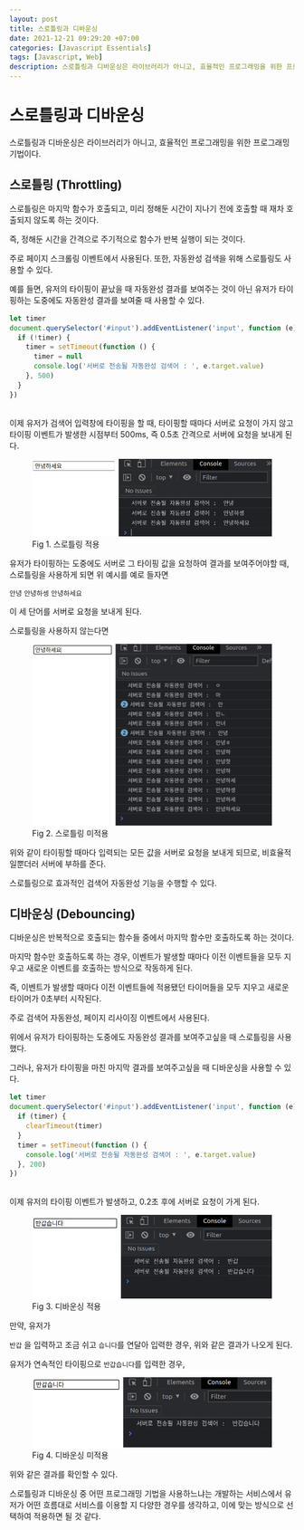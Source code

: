 ```yaml
---
layout: post
title: 스로틀링과 디바운싱
date: 2021-12-21 09:29:20 +07:00
categories: [Javascript Essentials]
tags: [Javascript, Web]
description: 스로틀링과 디바운싱은 라이브러리가 아니고, 효율적인 프로그래밍을 위한 프로그래밍 기법이다.
---
```


# 스로틀링과 디바운싱

스로틀링과 디바운싱은 라이브러리가 아니고, 효율적인 프로그래밍을 위한 프로그래밍 기법이다.

## 스로틀링 (Throttling)

스로틀링은 마지막 함수가 호출되고, 미리 정해둔 시간이 지나기 전에 호출할 때 재차 호출되지 않도록 하는 것이다.

즉, 정해둔 시간을 간격으로 주기적으로 함수가 반복 실행이 되는 것이다.

주로 페이지 스크롤링 이벤트에서 사용된다.
또한, 자동완성 검색을 위해 스로틀링도 사용할 수 있다.

예를 들면, 유저의 타이핑이 끝났을 때 자동완성 결과를 보여주는 것이 아닌 유저가 타이핑하는 도중에도 자동완성 결과를 보여줄 때 사용할 수 있다.

```js
let timer
document.querySelector('#input').addEventListener('input', function (e) {
  if (!timer) {
    timer = setTimeout(function () {
      timer = null
      console.log('서버로 전송될 자동완성 검색어 : ', e.target.value)
    }, 500)
  }
})
```

<br>
이제 유저가 검색어 입력창에 타이핑을 할 때, 타이핑할 때마다 서버로 요청이 가지 않고 타이핑 이벤트가 발생한 시점부터 500ms, 즉 0.5초 간격으로 서버에 요청을 보내게 된다.

<figure>
<img src="./../../images/js-throttle1.png" alt="js-throttle1">
<figcaption>Fig 1. 스로틀링 적용</figcaption>
</figure>

유저가 타이핑하는 도중에도 서버로 그 타이핑 값을 요청하여 결과를 보여주어야할 때, 스로틀링을 사용하게 되면 위 예시를 예로 들자면

`안녕`
`안녕하셍`
`안녕하세요`

이 세 단어를 서버로 요청을 보내게 된다.

스로틀링을 사용하지 않는다면

<figure>
<img src="./../../images/js-throttle2.png" alt="js-throttle2">
<figcaption>Fig 2. 스로틀링 미적용</figcaption>
</figure>

위와 같이 타이핑할 때마다 입력되는 모든 값을 서버로 요청을 보내게 되므로, 비효율적일뿐더러 서버에 부하를 준다.

스로틀링으로 효과적인 검색어 자동완성 기능을 수행할 수 있다.

## 디바운싱 (Debouncing)

디바운싱은 반복적으로 호출되는 함수들 중에서 마지막 함수만 호출하도록 하는 것이다.

마지막 함수만 호출하도록 하는 경우, 이벤트가 발생할 때마다 이전 이벤트들을 모두 지우고 새로운 이벤트를 호출하는 방식으로 작동하게 된다.

즉, 이벤트가 발생할 때마다 이전 이벤트들에 적용됐던 타이머들을 모두 지우고 새로운 타이머가 0초부터 시작된다.

주로 검색어 자동완성, 페이지 리사이징 이벤트에서 사용된다.

위에서 유저가 타이핑하는 도중에도 자동완성 결과를 보여주고싶을 때 스로틀링을 사용했다.

그러나, 유저가 타이핑을 마친 마지막 결과를 보여주고싶을 때 디바운싱을 사용할 수 있다.

```js
let timer
document.querySelector('#input').addEventListener('input', function (e) {
  if (timer) {
    clearTimeout(timer)
  }
  timer = setTimeout(function () {
    console.log('서버로 전송될 자동완성 검색어 : ', e.target.value)
  }, 200)
})
```

<br>
이제 유저의 타이핑 이벤트가 발생하고, 0.2초 후에 서버로 요청이 가게 된다.

<figure>
<img src="./../../images/js-throttle3.png" alt="js-throttle3">
<figcaption>Fig 3. 디바운싱 적용</figcaption>
</figure>

만약, 유저가

`반갑` 을 입력하고 조금 쉬고
`습니다`를 연달아 입력한 경우, 위와 같은 결과가 나오게 된다.

유저가 연속적인 타이핑으로 `반갑습니다`를 입력한 경우,

<figure>
<img src="./../../images/js-throttle4.png" alt="js-throttle4">
<figcaption>Fig 4. 디바운싱 미적용</figcaption>
</figure>

위와 같은 결과를 확인할 수 있다.

스로틀링과 디바운싱 중 어떤 프로그래밍 기법을 사용하느냐는 개발하는 서비스에서 유저가 어떤 흐름대로 서비스를 이용할 지 다양한 경우를 생각하고, 이에 맞는 방식으로 선택하여 적용하면 될 것 같다.

